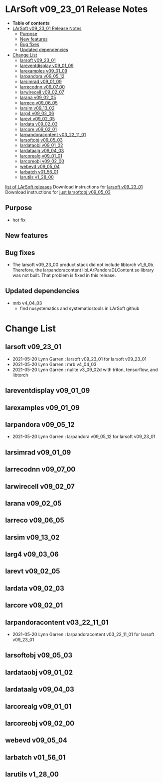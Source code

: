 LArSoft v09\_23\_01 Release Notes
======================================================================

-   **Table of contents**
-   [LArSoft v09\_23\_01 Release Notes](#LArSoft-v09_23_01-Release-Notes)
    -   [Purpose](#Purpose)
    -   [New features](#New-features)
    -   [Bug fixes](#Bug-fixes)
    -   [Updated dependencies](#Updated-dependencies)
-   [Change List](#Change-List)
    -   [larsoft v09\_23\_01](#larsoft-v09_23_01)
    -   [lareventdisplay v09\_01\_09](#lareventdisplay-v09_01_09)
    -   [larexamples v09\_01\_09](#larexamples-v09_01_09)
    -   [larpandora v09\_05\_12](#larpandora-v09_05_12)
    -   [larsimrad v09\_01\_09](#larsimrad-v09_01_09)
    -   [larrecodnn v09\_07\_00](#larrecodnn-v09_07_00)
    -   [larwirecell v09\_02\_07](#larwirecell-v09_02_07)
    -   [larana v09\_02\_05](#larana-v09_02_05)
    -   [larreco v09\_06\_05](#larreco-v09_06_05)
    -   [larsim v09\_13\_02](#larsim-v09_13_02)
    -   [larg4 v09\_03\_06](#larg4-v09_03_06)
    -   [larevt v09\_02\_05](#larevt-v09_02_05)
    -   [lardata v09\_02\_03](#lardata-v09_02_03)
    -   [larcore v09\_02\_01](#larcore-v09_02_01)
    -   [larpandoracontent v03\_22\_11\_01](#larpandoracontent-v03_22_11_01)
    -   [larsoftobj v09\_05\_03](#larsoftobj-v09_05_03)
    -   [lardataobj v09\_01\_02](#lardataobj-v09_01_02)
    -   [lardataalg v09\_04\_03](#lardataalg-v09_04_03)
    -   [larcorealg v09\_01\_01](#larcorealg-v09_01_01)
    -   [larcoreobj v09\_02\_00](#larcoreobj-v09_02_00)
    -   [webevd v09\_05\_04](#webevd-v09_05_04)
    -   [larbatch v01\_56\_01](#larbatch-v01_56_01)
    -   [larutils v1\_28\_00](#larutils-v1_28_00)

[list of LArSoft releases](LArSoft_release_list)
Download instructions for [larsoft v09\_23\_01](http://scisoft.fnal.gov/scisoft/bundles/larsoft/v09_23_01/larsoft-v09_23_01.html)
Download instructions for [just larsoftobj v09\_05\_03](http://scisoft.fnal.gov/scisoft/bundles/larsoftobj/v09_05_03/larsoftobj-v09_05_03.html)

Purpose
--------------------

-   hot fix

New features
------------------------------

Bug fixes
------------------------

-   The larsoft v09\_23\_00 product stack did not include libtorch v1\_6\_0b. Therefore, the larpandoracontent libLArPandoraDLContent.so library was not built. That problem is fixed in this release.

Updated dependencies
----------------------------------------------

-   mrb v4\_04\_03
    -   find nusystematics and systematicstools in LArSoft github

Change List
============================

larsoft v09\_23\_01
------------------------------------------

-   2021-05-20 Lynn Garren : larsoft v09\_23\_01 for larsoft v09\_23\_01
-   2021-05-20 Lynn Garren : mrb v4\_04\_03
-   2021-05-20 Lynn Garren : nulite v3\_09\_02d with triton, tensorflow, and libtorch

lareventdisplay v09\_01\_09
----------------------------------------------------------

larexamples v09\_01\_09
--------------------------------------------------

larpandora v09\_05\_12
------------------------------------------------

-   2021-05-20 Lynn Garren : larpandora v09\_05\_12 for larsoft v09\_23\_01

larsimrad v09\_01\_09
----------------------------------------------

larrecodnn v09\_07\_00
------------------------------------------------

larwirecell v09\_02\_07
--------------------------------------------------

larana v09\_02\_05
----------------------------------------

larreco v09\_06\_05
------------------------------------------

larsim v09\_13\_02
----------------------------------------

larg4 v09\_03\_06
--------------------------------------

larevt v09\_02\_05
----------------------------------------

lardata v09\_02\_03
------------------------------------------

larcore v09\_02\_01
------------------------------------------

larpandoracontent v03\_22\_11\_01
---------------------------------------------------------------------

-   2021-05-20 Lynn Garren : larpandoracontent v03\_22\_11\_01 for larsoft v09\_23\_01

larsoftobj v09\_05\_03
------------------------------------------------

lardataobj v09\_01\_02
------------------------------------------------

lardataalg v09\_04\_03
------------------------------------------------

larcorealg v09\_01\_01
------------------------------------------------

larcoreobj v09\_02\_00
------------------------------------------------

webevd v09\_05\_04
----------------------------------------

larbatch v01\_56\_01
--------------------------------------------

larutils v1\_28\_00
------------------------------------------
